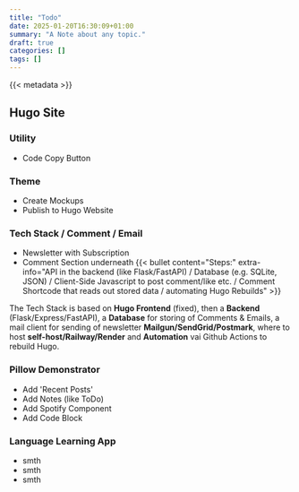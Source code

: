 ```yaml
---
title: "Todo"
date: 2025-01-20T16:30:09+01:00
summary: "A Note about any topic."
draft: true
categories: []
tags: []
---
```


{{< metadata >}}

## Hugo Site

### Utility
- Code Copy Button

### Theme
- Create Mockups
- Publish to Hugo Website

### Tech Stack / Comment / Email
- Newsletter with Subscription
- Comment Section underneath
{{< bullet content="Steps:" extra-info="API in the backend (like Flask/FastAPI) / Database (e.g. SQLite, JSON) / Client-Side Javascript to post comment/like etc. / Comment Shortcode that reads out stored data / automating Hugo Rebuilds" >}}

The Tech Stack is based on **Hugo Frontend** (fixed), then a **Backend** (Flask/Express/FastAPI), a **Database** for storing of Comments & Emails, a mail client for sending of newsletter **Mailgun/SendGrid/Postmark**, where to host **self-host/Railway/Render** and **Automation** vai Github Actions to rebuild Hugo.


### Pillow Demonstrator
- Add 'Recent Posts'
- Add Notes (like ToDo)
- Add Spotify Component
- Add Code Block

### Language Learning App
- smth
- smth
- smth
